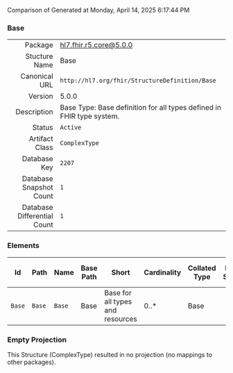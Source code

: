 Comparison of 
Generated at Monday, April 14, 2025 6:17:44 PM

### Base

|      |     |
| ---: | --- |
| Package | hl7.fhir.r5.core@5.0.0 |
| Stucture Name | Base |
| Canonical URL | `http://hl7.org/fhir/StructureDefinition/Base` |
| Version | 5.0.0 |
| Description | Base Type: Base definition for all types defined in FHIR type system. |
| Status | `Active` |
| Artifact Class | `ComplexType` |
| Database Key | `2207` |
| Database Snapshot Count | `1` |
| Database Differential Count | `1` |

### Elements

| Id | Path | Name | Base Path | Short | Cardinality | Collated Type | Binding Strength | Binding Value Set |
| -- | ---- | ---- | --------- | ----- | ----------- | ------------- | ---------------- | ----------------- |
| `Base` | `Base` | `Base` | Base | Base for all types and resources | 0..* | Base |  |  |
### Empty Projection

This Structure (ComplexType) resulted in no projection (no mappings to other packages).

